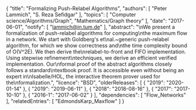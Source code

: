 {
    "title": "Formalizing Push-Relabel Algorithms",
    "authors": [
        "Peter Lammich",
        "S. Reza Sefidgar"
    ],
    "topics": [
        "Computer science/Algorithms/Graph",
        "Mathematics/Graph theory"
    ],
    "date": "2017-06-01",
    "notify": [
        "lammich@in.tum.de"
    ],
    "abstract": "\nWe present a formalization of push-relabel algorithms for computing\nthe maximum flow in a network. We start with Goldberg's et\nal.~generic push-relabel algorithm, for which we show correctness and\nthe time complexity bound of O(V^2E). We then derive the\nrelabel-to-front and FIFO implementation. Using stepwise refinement\ntechniques, we derive an efficient verified implementation.  Our\nformal proof of the abstract algorithms closely follows a standard\ntextbook proof. It is accessible even without being an expert in\nIsabelle/HOL, the interactive theorem prover used for the\nformalization.",
    "licence": "BSD",
    "olderReleases": [
        {
            "2019": "2020-01-14"
        },
        {
            "2019": "2019-06-11"
        },
        {
            "2018": "2018-08-16"
        },
        {
            "2017": "2017-10-10"
        },
        {
            "2016-1": "2017-06-02"
        }
    ],
    "dependencies": [
        "Flow_Networks"
    ],
    "relatedEntries": [
        "EdmondsKarp_Maxflow"
    ]
}